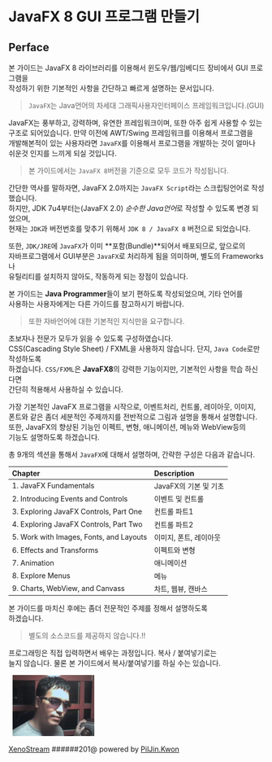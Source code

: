 JavaFX 8 GUI 프로그램 만들기
====

## Perface
본 가이드는 JavaFX 8 라이브러리를 이용해서 윈도우/웹/임베디드 장비에서 GUI 프로그램을     
작성하기 위한 기본적인 사항을 간단하고 빠르게 설명하는 문서입니다.

> `JavaFX`는 Java언어의 차세대 그래픽사용자인터페이스 프레임워크입니다.(GUI)    

JavaFX는 풍부하고, 강력하며, 유연한 프레임워크이며, 또한 아주 쉽게 사용할 수 있는      
구조로 되어있습니다. 만약 이전에 AWT/Swing 프레임워크를 이용해서 프로그램을     
개발해본적이 있는 사용자라면 `JavaFX`를 이용해서 프로그램을 개발하는 것이 얼마나      
쉬운것 인지를 느끼게 되실 것입니다.    


> 본 가이드에서는 `JavaFX 8`버전을 기준으로 모두 코드가 작성됩니다.        

간단한 역사를 말하자면, JavaFX 2.0까지는 `JavaFX Script`라는 스크립팅언어로 작성했습니다.       
하지만, JDK 7u4부터는(JavaFX 2.0) *순수한 Java언어*로 작성할 수 있도록 변경 되었으며,       
현재는 `JDK`과 버전번호를 맞추기 위해서 `JDK 8 / JavaFX 8` 버전으로 되었습니다. 
    

또한, `JDK/JRE`에 `JavaFX`가 이미 **포함(Bundle)**되어서 배포되므로, 앞으로의     
자바프로그램에서 GUI부분은 `JavaFX`로 처리하게 됨을 의미하며,  별도의 Frameworks 나          
유틸리티를 설치하지 않아도, 작동하게 되는 장점이 있습니다.     

본 가이드는 **Java Programmer**들이 보기 편하도록 작성되었으며, 기타 언어를      
사용하는 사용자에게는 다른 가이드를 참고하시기 바랍니다.       

> 또한 자바언어에 대한 기본적인 지식만을 요구합니다. 

초보자나 전문가 모두가 읽을 수 있도록 구성하였습니다.      
CSS(Cascading Style Sheet) / FXML을 사용하지 않습니다. 단지, `Java Code`로만 작성하도록       
하겠습니다. `CSS/FXML`은 **JavaFX8**의 강력한 기능이지만, 기본적인 사항을 학습 하신다면     
간단히 적용해서 사용하실 수 있습니다.        

가장 기본적인 JavaFX 프로그램을 시작으로, 이벤트처리, 컨트롤, 레이아웃, 이미지,      
폰트와 같은 좀더 세분적인 주제까지를 전반적으로 그림과 설명을 통해서 설명합니다.      
또한, JavaFX의 향상된 기능인 이펙트, 변형, 애니메이션, 메뉴와 WebView등의      
기능도 설명하도록 하겠습니다.       

총 9개의 섹션을 통해서 `JavaFX`에 대해서 설명하며, 간략한 구성은 다음과 같습니다. 

Chapter | Description
:---|:---
1. JavaFX Fundamentals | JavaFX의 기본 및 기초
2. Introducing Events and Controls | 이벤트 및 컨트롤
3. Exploring JavaFX Controls, Part One | 컨트롤 파트1
4. Exploring JavaFX Controls, Part Two | 컨트롤 파트2
5. Work with Images, Fonts, and Layouts | 이미지, 폰트, 레이아웃
6. Effects and Transforms  | 이펙트와 변형
7. Animation   | 애니메이션
8. Explore Menus  | 메뉴
9. Charts, WebView, and Canvass | 차트, 웹뷰, 캔바스


본 가이드를 마치신 후에는 좀더 전문적인 주제를 정해서 설명하도록       
하겠습니다.    

> 별도의 소스코드를 제공하지 않습니다.!!  

프로그래밍은 직접 입력하면서 배우는 과정입니다. 복사 / 붙여넣기로는     
늘지 않습니다.  물론 본 가이드에서 복사/붙여넣기를 하실 수는 있습니다.    


  
![](https://github.com/xenostream/GoWebProgramming/blob/master/images/My.jpg)

[XenoStream](http://www.xenostream.com) 
######201@ powered by [PilJin.Kwon](mailto://piljin.kwon@gmail.com)

